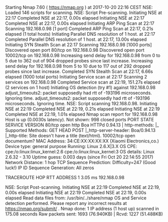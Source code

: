 
Starting Nmap 7.60 ( https://nmap.org ) at 2017-10-20 22:16 CEST
NSE: Loaded 146 scripts for scanning.
NSE: Script Pre-scanning.
Initiating NSE at 22:17
Completed NSE at 22:17, 0.00s elapsed
Initiating NSE at 22:17
Completed NSE at 22:17, 0.00s elapsed
Initiating ARP Ping Scan at 22:17
Scanning 192.168.0.98 [1 port]
Completed ARP Ping Scan at 22:17, 0.21s elapsed (1 total hosts)
Initiating Parallel DNS resolution of 1 host. at 22:17
Completed Parallel DNS resolution of 1 host. at 22:17, 13.00s elapsed
Initiating SYN Stealth Scan at 22:17
Scanning 192.168.0.98 [1000 ports]
Discovered open port 80/tcp on 192.168.0.98
Discovered open port 10002/tcp on 192.168.0.98
Increasing send delay for 192.168.0.98 from 0 to 5 due to 362 out of 904 dropped probes since last increase.
Increasing send delay for 192.168.0.98 from 5 to 10 due to 117 out of 292 dropped probes since last increase.
Completed SYN Stealth Scan at 22:17, 6.66s elapsed (1000 total ports)
Initiating Service scan at 22:17
Scanning 2 services on 192.168.0.98
Completed Service scan at 22:19, 151.27s elapsed (2 services on 1 host)
Initiating OS detection (try #1) against 192.168.0.98
adjust_timeouts2: packet supposedly had rtt of -193196 microseconds.  Ignoring time.
adjust_timeouts2: packet supposedly had rtt of -193196 microseconds.  Ignoring time.
NSE: Script scanning 192.168.0.98.
Initiating NSE at 22:19
Completed NSE at 22:19, 0.21s elapsed
Initiating NSE at 22:19
Completed NSE at 22:19, 1.01s elapsed
Nmap scan report for 192.168.0.98
Host is up (0.0030s latency).
Not shown: 998 closed ports
PORT      STATE SERVICE     VERSION
80/tcp    open  http        Boa HTTPd 0.94.13
| http-methods:
|_  Supported Methods: GET HEAD POST
|_http-server-header: Boa/0.94.13
|_http-title: Site doesn't have a title (text/html).
10002/tcp open  documentum?
MAC Address: 34:CE:XX:XX:XX:XX (Xiaomi Electronics,co.)
Device type: general purpose
Running: Linux 2.6.X|3.X
OS CPE: cpe:/o:linux:linux_kernel:2.6 cpe:/o:linux:linux_kernel:3
OS details: Linux 2.6.32 - 3.10
Uptime guess: 0.003 days (since Fri Oct 20 22:14:55 2017)
Network Distance: 1 hop
TCP Sequence Prediction: Difficulty=247 (Good luck!)
IP ID Sequence Generation: All zeros

TRACEROUTE
HOP RTT     ADDRESS
1   3.05 ms 192.168.0.98

NSE: Script Post-scanning.
Initiating NSE at 22:19
Completed NSE at 22:19, 0.00s elapsed
Initiating NSE at 22:19
Completed NSE at 22:19, 0.00s elapsed
Read data files from: /usr/bin/../share/nmap
OS and Service detection performed. Please report any incorrect results at https://nmap.org/submit/ .
Nmap done: 1 IP address (1 host up) scanned in 175.08 seconds
           Raw packets sent: 1693 (76.940KB) | Rcvd: 1227 (51.488KB)
